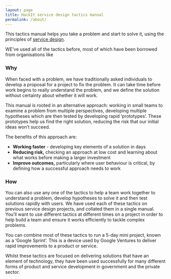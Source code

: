 ```yaml
---
layout: page
title: HackIt service design tactics manual
permalink: /about/
---
```

This tactics manual helps you take a problem and start to solve it, using the principles of [service design](https://en.wikipedia.org/wiki/Service_design).

WE’ve used all of the tactics before, most of which have been borrowed from organisations like 

<h3>Why</h3>

When faced with a problem, we have traditionally asked individuals to develop a proposal for a project to fix the problem. It can take time before work begins to really understand the problem, and we define the solution without certainty about whether it will work. 

This manual is rooted in an alternative approach: working in small teams to examine a problem from multiple perspectives, developing multiple hypotheses which are then tested by developing rapid ‘prototypes’. These prototypes help us find the right solution, reducing the risk that our initial ideas won’t succeed. 

The benefits of this approach are:

<ul><li><b>Working faster</b> - developing key elements of a solution in days</li>
<li><b>Reducing risk,</b> checking an approach at low cost and learning about what works before making a larger investment</li>
<li><b>Improve outcomes,</b> particularly where user behaviour is critical, by defining how a successful approach needs to work</li></ul>

<h3>How</h3>

You can also use any one of the tactics to help a team work together to understand a problem, develop hypotheses to solve it and then test solutions rapidly with users. We have used each of these tactics on previous service design projects, and collated them in a single manual. You’ll want to use different tactics at different times on a project in order to help build a team and ensure it works efficiently to tackle complex problems.

You can combine most of these tactics to run a 5-day mini project, known as a ‘Google Sprint’. This is a device used by Google Ventures to deliver rapid improvements to a product or service.

Whilst these tactics are focused on delivering solutions that have an element of technology, they have been used successfully for many different forms of product and service development in government and the private sector. 
